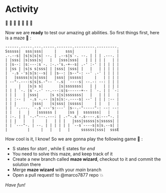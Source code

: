 # Activity

 :penguin:  :penguin:  :penguin:  :penguin:  :penguin:  :penguin:  :penguin: 

Now we are **ready** to test our amazing git abilities. So first things first, here is a maze :runner: :
```
------.-----.---.-----.-------.---------.---------.
Ssssss|  sss|sss|     |    sss|         |         |
.-.--s| |s|s|s|s| --. | .--s|s`-. --. | | | .---. |
| |sss| |s|sss|s|   |   |sss|sss|   | | | | |   | |
| |s--: |s:---:s`-. :-.-'s.-+--s| .-' :-' | | | | |
| |ss | |s|s s|sss| | |sss| |sss| |   |   | | | | |
| `-.s`-'s|s|s:--s| | |s--: |s--"-: --' .-' | | | |
|   |sssss|s|s|sss|   |sss| |sssss|     |   | | | |
| --"-.---:s|s|s.-"-- `-.s| `----s| --.-: --: | | |
|     |   |s|s s|       |s|sssssss|   | |   | | | |
| | | `-. |s`-.-' --.---:s|s------+-- | `-. | | `-:
| | |   | |sss|     |s s|s|sssssss|   |   | | |   |
| | :-- | `-.s`-.-- |s|s|s:-.----s| --' | | | :-- |
| | |       |sss|   |s|sss| |sssss|     | |   |   |
| | `-.---. `-.s`---'s:---' |s--.-"-----"-: --: --:
| |   |   |   |ssssss |     |ss |  sssssss|   |   |
| :-. | | `-.-"---.---: | .-"-.s`-.s----.s:---"-. |
| | |   |   |     |   | | |   |sss|sssss|s|sssss| |
| | `---"-. | --. | | | | | | `--s`----s|s|s.--s| |
|         |     |   |   |   |     ssssss|sss|  sssE
```

How cool is it, I know! So we are gonna play the following game :purple_heart: :

* S states for *start* , while E states for *end*
* You need to solve this maze, and keep track of it
* Create a new branch called **maze wizard**, checkout to it and commit the solution there
* Merge **maze wizard** with your  *main* branch
* Open a pull request! to @marco7877 repo :boom:

*Have fun!*
